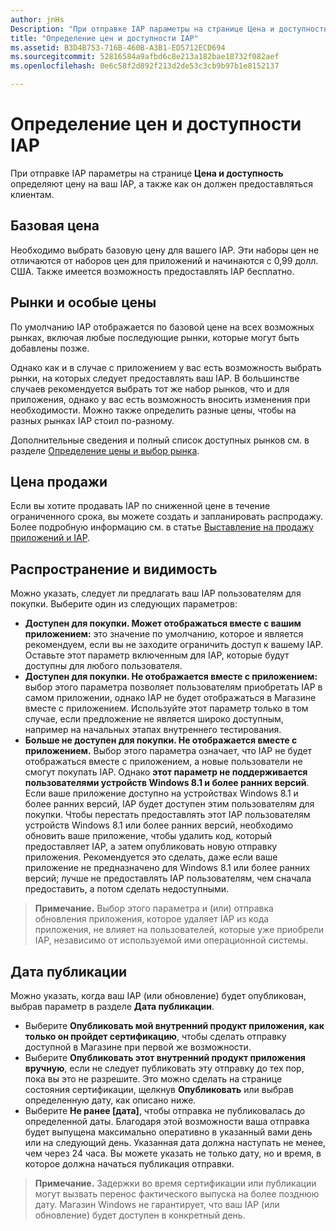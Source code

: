 ```yaml
---
author: jnHs
Description: "При отправке IAP параметры на странице Цена и доступность определяют цену на ваш IAP, а также как он должен предоставляться клиентам."
title: "Определение цен и доступности IAP"
ms.assetid: B3D4B753-716B-460B-A3B1-ED5712ECD694
ms.sourcegitcommit: 52816584a9afbd6c8e213a182bae18732f082aef
ms.openlocfilehash: 0e6c58f2d892f213d2de53c3cb9b97b1e8152137

---
```


# Определение цен и доступности IAP


При отправке IAP параметры на странице **Цена и доступность** определяют цену на ваш IAP, а также как он должен предоставляться клиентам.

## Базовая цена


Необходимо выбрать базовую цену для вашего IAP. Эти наборы цен не отличаются от наборов цен для приложений и начинаются с 0,99 долл. США. Также имеется возможность предоставлять IAP бесплатно.

## Рынки и особые цены


По умолчанию IAP отображается по базовой цене на всех возможных рынках, включая любые последующие рынки, которые могут быть добавлены позже.

Однако как и в случае с приложением у вас есть возможность выбрать рынки, на которых следует предоставлять ваш IAP. В большинстве случаев рекомендуется выбрать тот же набор рынков, что и для приложения, однако у вас есть возможность вносить изменения при необходимости. Можно также определить разные цены, чтобы на разных рынках IAP стоил по-разному.

Дополнительные сведения и полный список доступных рынков см. в разделе [Определение цены и выбор рынка](define-pricing-and-market-selection.md).

## Цена продажи


Если вы хотите продавать IAP по сниженной цене в течение ограниченного срока, вы можете создать и запланировать распродажу. Более подробную информацию см. в статье [Выставление на продажу приложений и IAP](put-apps-and-iaps-on-sale.md).

## Распространение и видимость


Можно указать, следует ли предлагать ваш IAP пользователям для покупки. Выберите один из следующих параметров:

-   **Доступен для покупки. Может отображаться вместе с вашим приложением:** это значение по умолчанию, которое и является рекомендуем, если вы не заходите ограничить доступ к вашему IAP. Оставьте этот параметр включенным для IAP, которые будут доступны для любого пользователя.
-   **Доступен для покупки. Не отображается вместе с приложением:** выбор этого параметра позволяет пользователям приобретать IAP в самом приложении, однако IAP не будет отображаться в Магазине вместе с приложением. Используйте этот параметр только в том случае, если предложение не является широко доступным, например на начальных этапах внутреннего тестирования.
-   **Больше не доступен для покупки. Не отображается вместе с приложением.** Выбор этого параметра означает, что IAP не будет отображаться вместе с приложением, а новые пользователи не смогут покупать IAP. Однако **этот параметр не поддерживается пользователями устройств Windows 8.1 и более ранних версий**. Если ваше приложение доступно на устройствах Windows 8.1 и более ранних версий, IAP будет доступен этим пользователям для покупки. Чтобы перестать предоставлять этот IAP пользователям устройств Windows 8.1 или более ранних версий, необходимо обновить ваше приложение, чтобы удалить код, который предоставляет IAP, а затем опубликовать новую отправку приложения. Рекомендуется это сделать, даже если ваше приложение не предназначено для Windows 8.1 или более ранних версий; лучше не предоставлять IAP пользователям, чем сначала предоставить, а потом сделать недоступными.
    
 > **Примечание.** Выбор этого параметра и (или) отправка обновления приложения, которое удаляет IAP из кода приложения, не влияет на пользователей, которые уже приобрели IAP, независимо от используемой ими операционной системы.


## Дата публикации

Можно указать, когда ваш IAP (или обновление) будет опубликован, выбрав параметр в разделе **Дата публикации**.

-   Выберите **Опубликовать мой внутренний продукт приложения, как только он пройдет сертификацию**, чтобы сделать отправку доступной в Магазине при первой же возможности.
-   Выберите **Опубликовать этот внутренний продукт приложения вручную**, если не следует публиковать эту отправку до тех пор, пока вы это не разрешите. Это можно сделать на странице состояния сертификации, щелкнув **Опубликовать** или выбрав определенную дату, как описано ниже.
-   Выберите **Не ранее \[дата\]**, чтобы отправка не публиковалась до определенной даты. Благодаря этой возможности ваша отправка будет выпущена максимально оперативно в указанный вами день или на следующий день. Указанная дата должна наступать не менее, чем через 24 часа. Вы можете указать не только дату, но и время, в которое должна начаться публикация отправки.

 > **Примечание.** Задержки во время сертификации или публикации могут вызвать перенос фактического выпуска на более позднюю дату. Магазин Windows не гарантирует, что ваш IAP (или обновление) будет доступен в конкретный день.
 

 







<!--HONumber=Jun16_HO4-->


